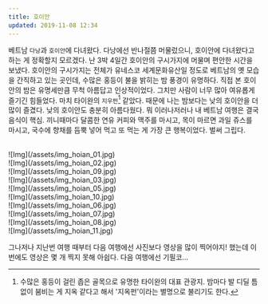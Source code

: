 ```yaml
---
title: 호이안
updated: 2019-11-08 12:34
---
```


베트남 `다낭`과 `호이안`에 다녀왔다. 다낭에선 반나절쯤 머물렀으니, 호이안에 다녀왔다고 하는 게 정확할지 모르겠다. 난 3박 4일간 호이안의 구시가지에 머물며 편안한 시간을 보냈다. 호이안의 구시가지는 전체가 유네스코 세계문화유산일 정도로 베트남의 옛 모습을 간직하고 있는 곳인데, 수많은 홍등이 불을 밝히는 밤 풍경이 유명하다. 직접 본 호이안의 밤은 유명세만큼 무척 아름답고 인상적이었다. 그치만 사람이 너무 많아 여유롭게 즐기긴 힘들었다. 마치 타이완의 `지우펀`[^1] 같았다. 때문에 나는 밤보다는 낮의 호이안을 더 많이 즐겼다. 낮의 호이안도 충분히 아름다웠다. 뭐 이러나저러나 내 베트남 여행은 결국 음식이 핵심. 끼니때마다 달콤한 연유 커피와 맥주를 마시고, 목이 마르면 과일 쥬스를 마시고, 국수에 향채를 듬뿍 넣어 먹고 또 먹는 게 가장 큰 행복이었다. 벌써 그립다.

<br>
![Img](/assets/img_hoian_01.jpg)
<br>
![Img](/assets/img_hoian_02.jpg)
<br>
![Img](/assets/img_hoian_09.jpg)
<br>
![Img](/assets/img_hoian_03.jpg)
<br>
![Img](/assets/img_hoian_05.jpg)
<br>
![Img](/assets/img_hoian_10.jpg)
<br>
![Img](/assets/img_hoian_06.jpg)
<br>
![Img](/assets/img_hoian_07.jpg)
<br>
![Img](/assets/img_hoian_08.jpg)
<br>
![Img](/assets/img_hoian_11.jpg)

그나저나 지난번 여행 때부터 다음 여행에선 사진보다 영상을 많이 찍어야지! 했는데 이번에도 영상은 몇 개 찍지 못해 아쉽다. 다음 여행에선 기필코...


[^1]: 수많은 홍등이 걸린 좁은 골목으로 유명한 타이완의 대표 관광지. 밤마다 발 디딜 틈 없이 붐비는 게 지옥 같다고 해서 '지옥펀'이라는 별명으로 불리기도 한다.
